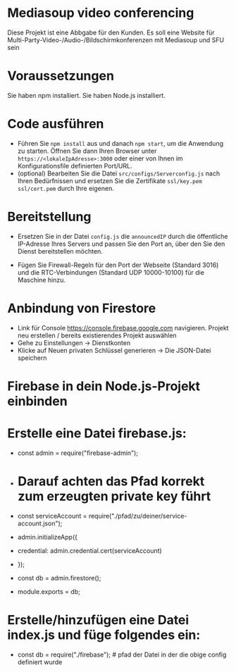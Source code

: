 # Mediasoup video conferencing

Diese Projekt ist eine Abbgabe für den Kunden. Es soll eine Website für Multi-Party-Video-/Audio-/Bildschirmkonferenzen mit Mediasoup und SFU sein



# Voraussetzungen
Sie haben npm installiert.
Sie haben Node.js installiert.

# Code ausführen
-   Führen Sie `npm install` aus und danach `npm start`, um die Anwendung zu starten. Öffnen Sie dann Ihren Browser unter `https://<lokaleIpAdresse>:3000` oder einer von Ihnen im Konfigurationsfile definierten Port/URL.
-   (optional) Bearbeiten Sie die Datei `src/configs/Serverconfig.js` nach Ihren Bedürfnissen und ersetzen Sie die Zertifikate `ssl/key.pem ssl/cert.pem` durch Ihre eigenen.

# Bereitstellung

-   Ersetzen Sie in der Datei `config.js` die `announcedIP` durch die öffentliche IP-Adresse Ihres Servers und passen Sie den Port an, über den Sie den Dienst bereitstellen möchten.


-  Fügen Sie Firewall-Regeln für den Port der Webseite (Standard 3016) und die RTC-Verbindungen (Standard UDP 10000-10100) für die Maschine hinzu.

# Anbindung von Firestore 

-  Link für Console https://console.firebase.google.com navigieren.  Projekt neu erstellen / bereits existierendes Projekt auswählen
-  Gehe zu Einstellungen → Dienstkonten
-  Klicke auf Neuen privaten Schlüssel generieren → Die JSON-Datei speichern

# Firebase in dein Node.js-Projekt einbinden
# Erstelle eine Datei firebase.js:
-  const admin = require("firebase-admin");
-  # Darauf achten das Pfad korrekt zum erzeugten private key führt
-  const serviceAccount = require("./pfad/zu/deiner/service-account.json");

- admin.initializeApp({
 - credential: admin.credential.cert(serviceAccount)
- });

- const db = admin.firestore();

- module.exports = db;

# Erstelle/hinzufügen eine Datei index.js und füge folgendes ein:

- const db = require("./firebase"); # pfad der Datei in der die obige config definiert wurde



